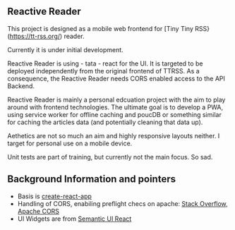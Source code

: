 ## Reactive Reader

This project is designed as a mobile web frontend for [Tiny Tiny RSS}(https://tt-rss.org/) reader.

Currently it is under initial development.

Reactive Reader is using - tata - react for the UI. It is targeted to be deployed independently from the original
frontend of TTRSS. As a consequence, the Reactive Reader needs CORS enabled access to the API Backend.

Reactive Reader is mainly a personal edcuation project with the aim to play around with frontend technologies.
The ultimate goal is to develop a PWA, using service worker for offline caching and poucDB or something similar
for caching the articles data (and potentially cleaning that data up).

Aethetics are not so much an aim and highly responsive layouts neither. I target for personal use on a mobile
device.

Unit tests are part of training, but currently not the main focus. So sad.


## Background Information and pointers

* Basis is [create-react-app](https://github.com/facebookincubator/create-react-app)
* Handling of CORS, enabiling preflight checs on apache: [Stack Overflow, Apache CORS](https://stackoverflow.com/questions/42558221/preflight-request-not-being-handled-by-apache-cors)
* UI Widgets are from [Semantic UI React](https://react.semantic-ui.com/introduction)

